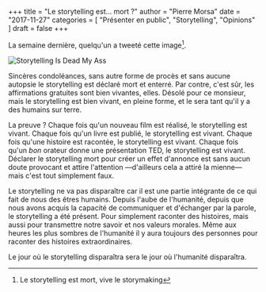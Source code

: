 +++
title      = "Le storytelling est... mort ?"
author     = "Pierre Morsa"
date       = "2017-11-27"
categories = [ "Présenter en public", "Storytelling", "Opinions" ]
draft      = false
+++

La semaine dernière, quelqu'un a tweeté cette image[^1].

![Storytelling Is Dead My Ass](/pictures/2017/11/storytelling-is-dead-my-ass.jpg)

Sincères condoléances, sans autre forme de procès et sans aucune autopsie le storytelling est déclaré mort et enterré. Par contre, c'est sûr, les affirmations gratuites sont bien vivantes, elles. Désolé pour ce monsieur, mais le storytelling est bien vivant, en pleine forme, et le sera tant qu'il y a des humains sur terre.

La preuve ? Chaque fois qu'un nouveau film est réalisé, le storytelling est vivant. Chaque fois qu'un livre est publié, le storytelling est vivant. Chaque fois qu'une histoire est racontée, le storytelling est vivant. Chaque fois qu'un *bon* orateur donne une présentation TED, le storytelling est vivant. Déclarer le storytelling mort pour créer un effet d'annonce est sans aucun doute provocant et attire l'attention —d'ailleurs cela a attiré la mienne— mais c'est tout simplement faux.

Le storytelling ne va pas disparaître car il est une partie intégrante de ce qui fait de nous des êtres humains. Depuis l'aube de l'humanité, depuis que nous avons acquis la capacité de communiquer et d'échanger par la parole, le storytelling a été présent. Pour simplement raconter des histoires, mais aussi pour transmettre notre savoir et nos valeurs morales. Même aux heures les plus sombres de l'humanité il y aura toujours des personnes pour raconter des histoires extraordinaires.

Le jour où le storytelling disparaîtra sera le jour où l'humanité disparaîtra.

[^1]: Le storytelling est mort, vive le storymaking